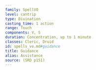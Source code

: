 ```yaml
---
family: SpellVO
level: cantrip
type: Divination
casting_time: 1 action
range: Touch
components: V, S
duration: Concentration, up to 1 minute
classes: Cleric, Druid
id: spells_vo.md#guidance
title: Guidance
alias: Assistance
source: (SRD p151)
---
```


